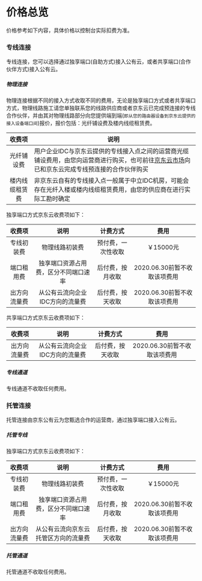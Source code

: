 # 价格总览

价格参考如下内容，具体价格以控制台实际扣费为准。

### 专线连接

专线连接，您可以选择通过独享端口(自助方式)接入公有云，或者共享端口(合作伙伴方式)接入公有云。

##### 物理连接

物理连接根据不同的接入方式收取不同的费用，无论是独享端口方式或者共享端口方式，物理线路施工请您单独联系您的线路供应商或者京东云已完成预连接的专线合作伙伴，并由其对物理线路部分向您提供端到端(``即从您的路由器设备到京东云提供的接入设备端口间``)报价，报价包括：光纤铺设费及楼内线缆租赁费。

| 收费项 | 说明 |
|:---:| --- |
| 光纤铺设费 | 用户企业IDC与京东云提供的专线接入点之间的运营商光缆铺设费用，由您向运营商进行购买，也可前往[京东云市场](https://market.jdcloud.com/)向已和京东云完成专线预连接的合作伙伴购买 |
| 楼内线缆租赁费 | 非京东云自有的专线接入点一般属于中立IDC机房，可能会存在光纤入楼或楼内线缆租赁费用，由您的供应商在进行实际工勘时确定 |

独享端口方式京东云收费项如下：

| 收费项 | 说明 | 计费方式 | 费用 |
|:---:|:---:|:---:|:---:|
| 专线初装费 | 物理线路初装费 | 预付费，一次性收取 | ￥15000元 |
| 端口租用费 | 独享端口资源占用费，区分不同端口速率 | 后付费，按月收取 | 2020.06.30前暂不收取该项费用 |
| 出方向流量费 | 从公有云流向企业IDC方向的流量费 | 后付费，按天收取 | 2020.06.30前暂不收取该项费用 |

共享端口方式京东云收费项如下：

| 收费项 | 说明 | 计费方式 | 费用 |
|:---:|:---:|:---:|:---:|
| 出方向流量费 | 从公有云流向企业IDC方向的流量费 | 后付费，按天收取 | 2020.06.30前暂不收取该项费用 |

##### 专线通道
专线通道不收取任何费用。

### 托管连接
托管连接由京东公有云为您甄选合作的运营商，通过独享端口接入公有云。

##### 托管专线

独享端口方式京东云收费项如下：

| 收费项 | 说明 | 计费方式 | 费用 |
|:---:|:---:|:---:|:---:|
| 专线初装费 | 物理线路初装费 | 预付费，一次性收取 | ￥15000元 |
| 端口租用费 | 独享端口资源占用费，区分不同端口速率 | 后付费，按月收取 | 2020.06.30前暂不收取该项费用 |
| 出方向流量费 | 从公有云流向京东云托管区方向的流量费 | 后付费，按天收取 | 2020.06.30前暂不收取该项费用 |

##### 托管通道
托管通道不收取任何费用。
